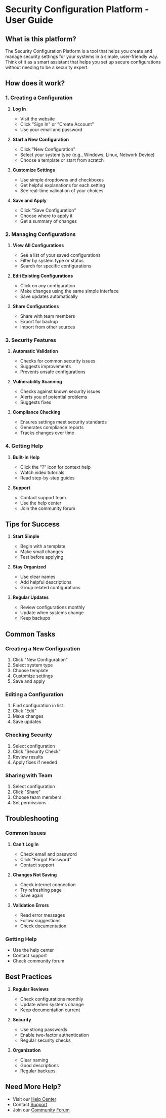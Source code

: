 # Security Configuration Platform - User Guide

## What is this platform?

The Security Configuration Platform is a tool that helps you create and manage security settings for your systems in a simple, user-friendly way. Think of it as a smart assistant that helps you set up secure configurations without needing to be a security expert.

## How does it work?

### 1. Creating a Configuration

1. **Log In**

   - Visit the website
   - Click "Sign In" or "Create Account"
   - Use your email and password

2. **Start a New Configuration**

   - Click "New Configuration"
   - Select your system type (e.g., Windows, Linux, Network Device)
   - Choose a template or start from scratch

3. **Customize Settings**

   - Use simple dropdowns and checkboxes
   - Get helpful explanations for each setting
   - See real-time validation of your choices

4. **Save and Apply**
   - Click "Save Configuration"
   - Choose where to apply it
   - Get a summary of changes

### 2. Managing Configurations

1. **View All Configurations**

   - See a list of your saved configurations
   - Filter by system type or status
   - Search for specific configurations

2. **Edit Existing Configurations**

   - Click on any configuration
   - Make changes using the same simple interface
   - Save updates automatically

3. **Share Configurations**
   - Share with team members
   - Export for backup
   - Import from other sources

### 3. Security Features

1. **Automatic Validation**

   - Checks for common security issues
   - Suggests improvements
   - Prevents unsafe configurations

2. **Vulnerability Scanning**

   - Checks against known security issues
   - Alerts you of potential problems
   - Suggests fixes

3. **Compliance Checking**
   - Ensures settings meet security standards
   - Generates compliance reports
   - Tracks changes over time

### 4. Getting Help

1. **Built-in Help**

   - Click the "?" icon for context help
   - Watch video tutorials
   - Read step-by-step guides

2. **Support**
   - Contact support team
   - Use the help center
   - Join the community forum

## Tips for Success

1. **Start Simple**

   - Begin with a template
   - Make small changes
   - Test before applying

2. **Stay Organized**

   - Use clear names
   - Add helpful descriptions
   - Group related configurations

3. **Regular Updates**
   - Review configurations monthly
   - Update when systems change
   - Keep backups

## Common Tasks

### Creating a New Configuration

1. Click "New Configuration"
2. Select system type
3. Choose template
4. Customize settings
5. Save and apply

### Editing a Configuration

1. Find configuration in list
2. Click "Edit"
3. Make changes
4. Save updates

### Checking Security

1. Select configuration
2. Click "Security Check"
3. Review results
4. Apply fixes if needed

### Sharing with Team

1. Select configuration
2. Click "Share"
3. Choose team members
4. Set permissions

## Troubleshooting

### Common Issues

1. **Can't Log In**

   - Check email and password
   - Click "Forgot Password"
   - Contact support

2. **Changes Not Saving**

   - Check internet connection
   - Try refreshing page
   - Save again

3. **Validation Errors**
   - Read error messages
   - Follow suggestions
   - Check documentation

### Getting Help

- Use the help center
- Contact support
- Check community forum

## Best Practices

1. **Regular Reviews**

   - Check configurations monthly
   - Update when systems change
   - Keep documentation current

2. **Security**

   - Use strong passwords
   - Enable two-factor authentication
   - Regular security checks

3. **Organization**
   - Clear naming
   - Good descriptions
   - Regular backups

## Need More Help?

- Visit our [Help Center](https://help.security-config-platform.com)
- Contact [Support](mailto:support@security-config-platform.com)
- Join our [Community Forum](https://community.security-config-platform.com)
